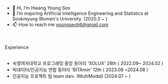 - 👋 Hi, I’m Hwang Young Seo 
- 👀 I’m majoring Artificial Intelligence Engineering and Statistics at Sookmyung Women's University. (2020.3 ~ )
- 📫 How to reach me youngseoh6@gmail.com
<br>
<br>
Experience
<br>
<br>

- 숙명여자대학교 프로그래밍 중앙 동아리 'SOLUX' 28th ( 2022.09~ 2024.02 ) 
- 빅데이터/인공지능 연합 동아리 'BITAmin' 12th ( 2023.08 ~2024.08 )
- 인공지능 프로젝트 팀 team daiv. (MultiModal) (2024.07 ~ ) 


<!---
youngseoh/youngseoh is a ✨ special ✨ repository because its `README.md` (this file) appears on your GitHub profile.
You can click the Preview link to take a look at your changes.
--->
